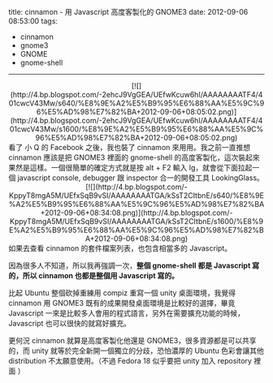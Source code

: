 title: cinnamon - 用 Javascript 高度客製化的 GNOME3
date: 2012-09-06 08:53:00
tags: 
- cinnamon
- gnome3
- GNOME
- gnome-shell
---

<div class="separator" style="clear: both; text-align: center;">[![](http://4.bp.blogspot.com/-2ehcJ9VgGEA/UEfwKcuw6hI/AAAAAAAATF4/401cwcV43Mw/s640/%E8%9E%A2%E5%B9%95%E6%88%AA%E5%9C%96%E5%AD%98%E7%82%BA+2012-09-06+08:05:02.png)](http://4.bp.blogspot.com/-2ehcJ9VgGEA/UEfwKcuw6hI/AAAAAAAATF4/401cwcV43Mw/s1600/%E8%9E%A2%E5%B9%95%E6%88%AA%E5%9C%96%E5%AD%98%E7%82%BA+2012-09-06+08:05:02.png)</div>
看了 小 Q 的 Facebook 之後，我也裝了 cinnamon 來用用。我之前一直推想 cinnamon 應該是把 GNOME3 裡面的 gnome-shell 的高度客製化，這次裝起來果然是這樣。一個很簡單的確定方式就是按 alt + F2 輸入 lg，就會從下面拉起一個 javascript console, debugger 跟 inspector 合一的開發工具 LookingGlass。

<div class="separator" style="clear: both; text-align: center;">[![](http://4.bp.blogspot.com/-KppyT8mgA5M/UEfxSqB9vSI/AAAAAAAATGA/kSsT2CItbnE/s640/%E8%9E%A2%E5%B9%95%E6%88%AA%E5%9C%96%E5%AD%98%E7%82%BA+2012-09-06+08:34:08.png)](http://4.bp.blogspot.com/-KppyT8mgA5M/UEfxSqB9vSI/AAAAAAAATGA/kSsT2CItbnE/s1600/%E8%9E%A2%E5%B9%95%E6%88%AA%E5%9C%96%E5%AD%98%E7%82%BA+2012-09-06+08:34:08.png)</div>
如果去查看 cinnamon 的套件檔案列表，也包含相當多的 Javascript。

因為很多人不知道，所以我再強調一次，**整個 gnome-shell 都是 Javascript 寫的，所以 cinnamon 也都是整個用 Javascript 寫的。**<span style="font-size: small;"> </span>

比起 Ubuntu 整個砍掉重練用 compiz 重寫一個 unity 桌面環境，我覺得 cinnamon 用 GNOME3 既有的成果開發桌面環境是比較好的選擇，畢竟 Javascript 一來是比較多人會用的程式語言，另外在需要擴充功能的時候，Javascript 也可以很快的就寫好擴充。

更何況 cinnamon 就算是高度客製化他還是 GNOME3，很多資源都是可以共享的，而 unity 就等於完全新開一個獨立的分歧，恐怕濃厚的 Ubuntu 色彩會讓其他 distribution 不太願意使用。（不過 Fedora 18 似乎要把 unity 加入 repository 裡面 ）